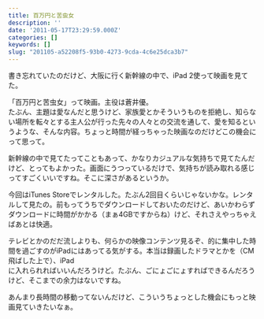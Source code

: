 ```yaml
---
title: 百万円と苦虫女
description: ''
date: '2011-05-17T23:29:59.000Z'
categories: []
keywords: []
slug: "201105-a52208f5-93b0-4273-9cda-4c6e25dca3b7"
---
```

書き忘れていたのだけど、大阪に行く新幹線の中で、iPad 2使って映画を見てた。

「百万円と苦虫女」って映画。主役は蒼井優。   
たぶん、主題は愛なんだと思うけど、家族愛とかそういうものを拒絶し、知らない場所を転々とする主人公が行った先々の人々との交流を通して、愛を知るというような、そんな内容。ちょっと時間が経っちゃった映画なのだけどこの機会にって思って。

新幹線の中で見てたってこともあって、かなりカジュアルな気持ちで見てたんだけど、とってもよかった。画面にうつっているだけで、気持ちが読み取れる感じってすごくいいですね。そこに深さがあるというか。

今回はiTunes Storeでレンタルした。たぶん2回目くらいじゃないかな。レンタルして見たの。前もってうちでダウンロードしておいたのだけど、あいかわらずダウンロードに時間がかかる（まぁ4GBですからね）けど、それさえやっちゃえばあとは快適。

テレビとかのだだ流しよりも、何らかの映像コンテンツ見るぞ、的に集中した時間を過ごすのがiPadにはあってる気がする。本当は録画したドラマとかを（CM飛ばした上で）、iPad   
に入れられればいいんだろうけど。たぶん、ごにょごにょすればできるんだろうけど、そこまでの余力はないですね。

あんまり長時間の移動ってないんだけど、こういうちょっとした機会にもっと映画見ていきたいなぁ。